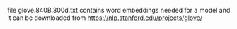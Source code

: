 file glove.840B.300d.txt contains word embeddings needed for a model and it can be downloaded from https://nlp.stanford.edu/projects/glove/